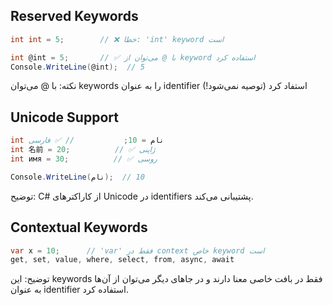 ## Reserved Keywords

```csharp
int int = 5;        // ❌ خطا: 'int' keyword است

int @int = 5;       // ✅ با @ می‌توان از keyword استفاده کرد
Console.WriteLine(@int);  // 5
```

نکته: با @ می‌توان keywords را به عنوان identifier استفاد کرد (توصیه نمی‌شود!)

## Unicode Support

```csharp
int نام = 10;           // ✅ فارسی
int 名前 = 20;          // ✅ ژاپنی
int имя = 30;          // ✅ روسی

Console.WriteLine(نام);  // 10
```
توضیح: C# از کاراکترهای Unicode در identifiers پشتیبانی می‌کند.


##  Contextual Keywords

```csharp
var x = 10;      // 'var' فقط در context خاص keyword است
get, set, value, where, select, from, async, await
```
توضیح: این keywords فقط در بافت خاصی معنا دارند و در جاهای دیگر می‌توان از آن‌ها به عنوان identifier استفاده کرد.
